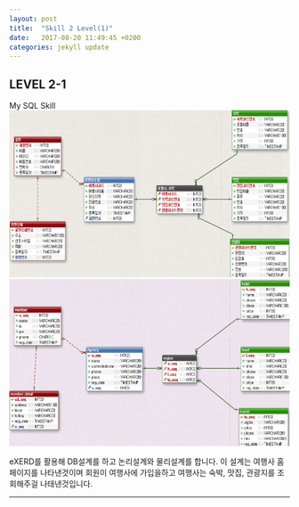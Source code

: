 ```yaml
---
layout: post
title:  "Skill 2 Level(1)"
date:   2017-08-20 11:49:45 +0200
categories: jekyll update
---
```


## LEVEL 2-1
My SQL Skill<br />
<img src="/assets/db.jpg" style="width:600px; height:300px;">
<img src="/assets/exerd1.jpg" style="width:600px; height:300px;">

eXERD를 활용해 DB설계를 하고 논리설계와 물리설계를 합니다.
이 설계는 여행사 홈페이지를 나타낸것이며 회원이 여행사에 가입을하고 
여행사는 숙박, 맛집, 관광지를 조회해주걸 나태낸것입니다.
- - -


